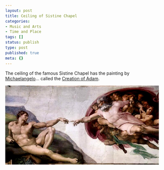 ```yaml
---
layout: post
title: Ceiling of Sistine Chapel
categories:
- Music and Arts
- Time and Place
tags: []
status: publish
type: post
published: true
meta: {}
---
```

The ceiling of the famous Sistine Chapel has the painting by [Michaelangelo](http://en.wikipedia.org/wiki/Michelangelo_Buonarroti)... called the [Creation of Adam](http://en.wikipedia.org/wiki/Creation_of_Adam).

![](/img/sis_chap_adam27489324.jpg)

